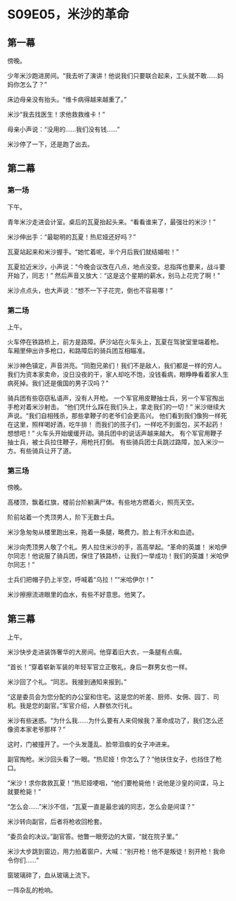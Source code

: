 # S09E05，米沙的革命

## 第一幕

傍晚。

少年米沙跑进房间。“我去听了演讲！他说我们只要联合起来，工头就不敢……妈妈你怎么了？”

床边母亲没有抬头。“维卡病得越来越重了。”

米沙“我去找医生！求他救救维卡！”

母亲小声说：“没用的……我们没有钱……”

米沙停了一下，还是跑了出去。

## 第二幕

### 第一场

下午。

青年米沙走进会计室。桌后的瓦夏抬起头来。“看看谁来了，最强壮的米沙！”

米沙伸出手：“最聪明的瓦夏！热尼娅还好吗？”

瓦夏站起来和米沙握手。“她忙着呢，半个月后我们就结婚啦！”

瓦夏拉近米沙，小声说：“今晚会议改在八点，地点没变。总指挥也要来，战斗要开始了，同志！”
然后声音又放大：“这是这个星期的薪水，别马上花完了啊！”

米沙点点头，也大声说：“想不一下子花完，倒也不容易哪！”

### 第二场

上午。

火车停在铁路桥上，前方是路障。萨沙站在火车头上，瓦夏在驾驶室里端着枪。
车厢里伸出许多枪口，和路障后的骑兵团互相瞄准。

米沙神色镇定，声音洪亮。“同胞兄弟们！我们不是敌人，我们都是一样的穷人。
我们为资本家卖命，没日没夜的干，家人却吃不饱，没钱看病，眼睁睁看着家人生病死掉。我们还是俄国的男子汉吗？”

骑兵团有些窃窃私语声，没有人开枪。
一个军官用皮鞭抽士兵，另一个军官掏出手枪对着米沙射击。
“他们凭什么踩在我们头上，拿走我们的一切！”
米沙继续大声说。“我们自相残杀，那些拿鞭子的老爷们会更高兴。
他们看到我们像狗一样死在这里，照样喝好酒，吃牛排！
而我们的孩子们，一样吃不到面包，买不起药！想想吧！”
火车头开始缓缓开动。骑兵团中的说话声越来越大。
有个军官用鞭子抽士兵，被士兵拉住鞭子，用枪托打倒。
有些骑兵团士兵跳过路障，加入米沙一方。有些骑兵让开了道。

### 第三场

傍晚。

高楼顶，飘着红旗，楼前台阶躺满尸体。有些地方燃着火，照亮天空。

阶前站着一个秃顶男人，阶下无数士兵。

米沙急匆匆从楼里跑出来，拖着一条腿，略费力。脸上有汗水和血迹。

米沙向秃顶男人敬了个礼。男人拉住米沙的手，高高举起。“革命的英雄！
米哈伊尔同志！他说服了骑兵团，保住了铁路桥，让我们一举成功！我们的英雄！米哈伊尔同志！”

士兵们把帽子扔上半空，呼喊着“乌拉！”“米哈伊尔！”

米沙擦擦流进眼里的血水，有些不好意思。他笑了。

## 第三幕

上午。

米沙快步走进装饰奢华的大房间。他穿着旧大衣，一条腿有点瘸。

“首长！”穿着崭新军装的年轻军官立正敬礼，身后一群男女也一样。

米沙回了个礼。“同志。我接到通知来报到。”

“这是委员会为您分配的办公室和住宅。这是您的听差、厨师、女佣、园丁、司机。我是您的副官。”军官介绍，人群依次行礼。

米沙有些迷惑。“为什么我……为什么要有人来伺候我？革命成功了，我们怎么还像资本家老爷那样？”

这时，门被撞开了。一个头发蓬乱、脸带泪痕的女子冲进来。

副官掏枪。米沙回头看了一眼。“热尼娅！你怎么了？”他扶住女子，也挡住了枪口。

“米沙！求你救救瓦夏！”热尼娅哽咽，“他们要枪毙他！说他是沙皇的间谍，马上就要枪毙！”

“怎么会……”米沙不信，“瓦夏一直是最忠诚的同志，怎么会是间谍？”

米沙转向副官，后者将枪收回枪套。

“委员会的决议。”副官答。他瞥一眼旁边的大窗，“就在院子里。”

米沙大步跳到窗边，用力拍着窗户，大喊：“别开枪！他不是叛徒！别开枪！我命令你们……”

窗玻璃碎了，血从玻璃上流下。

一阵杂乱的枪响。

